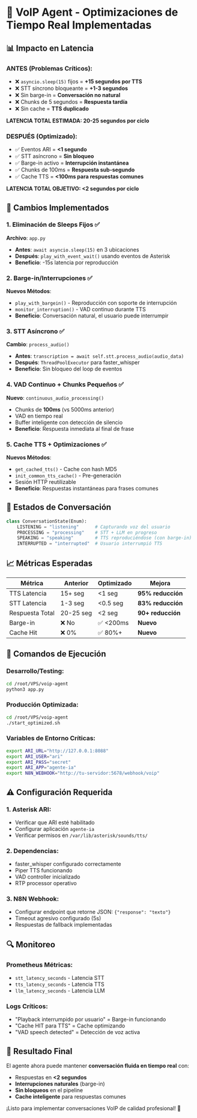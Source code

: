 # 🚀 VoIP Agent - Optimizaciones de Tiempo Real Implementadas

## 📊 Impacto en Latencia

### ANTES (Problemas Críticos):
- ❌ `asyncio.sleep(15)` fijos = **+15 segundos por TTS**
- ❌ STT síncrono bloqueante = **+1-3 segundos**
- ❌ Sin barge-in = **Conversación no natural**
- ❌ Chunks de 5 segundos = **Respuesta tardía**
- ❌ Sin cache = **TTS duplicado**

**LATENCIA TOTAL ESTIMADA: 20-25 segundos por ciclo**

### DESPUÉS (Optimizado):
- ✅ Eventos ARI = **<1 segundo**
- ✅ STT asíncrono = **Sin bloqueo**
- ✅ Barge-in activo = **Interrupción instantánea**
- ✅ Chunks de 100ms = **Respuesta sub-segundo**
- ✅ Cache TTS = **<100ms para respuestas comunes**

**LATENCIA TOTAL OBJETIVO: <2 segundos por ciclo**

## 🔧 Cambios Implementados

### 1. Eliminación de Sleeps Fijos ✅
**Archivo**: `app.py`
- **Antes**: `await asyncio.sleep(15)` en 3 ubicaciones
- **Después**: `play_with_event_wait()` usando eventos de Asterisk
- **Beneficio**: -15s latencia por reproducción

### 2. Barge-in/Interrupciones ✅
**Nuevos Métodos**:
- `play_with_bargein()` - Reproducción con soporte de interrupción
- `monitor_interruption()` - VAD continuo durante TTS
- **Beneficio**: Conversación natural, el usuario puede interrumpir

### 3. STT Asíncrono ✅
**Cambio**: `process_audio()`
- **Antes**: `transcription = await self.stt.process_audio(audio_data)`
- **Después**: `ThreadPoolExecutor` para faster_whisper
- **Beneficio**: Sin bloqueo del loop de eventos

### 4. VAD Continuo + Chunks Pequeños ✅
**Nuevo**: `continuous_audio_processing()`
- Chunks de **100ms** (vs 5000ms anterior)
- VAD en tiempo real
- Buffer inteligente con detección de silencio
- **Beneficio**: Respuesta inmediata al final de frase

### 5. Cache TTS + Optimizaciones ✅
**Nuevos Métodos**:
- `get_cached_tts()` - Cache con hash MD5
- `init_common_tts_cache()` - Pre-generación
- Sesión HTTP reutilizable
- **Beneficio**: Respuestas instantáneas para frases comunes

## 🎯 Estados de Conversación

```python
class ConversationState(Enum):
    LISTENING = "listening"      # Capturando voz del usuario
    PROCESSING = "processing"    # STT + LLM en progreso
    SPEAKING = "speaking"        # TTS reproduciéndose (con barge-in)
    INTERRUPTED = "interrupted"  # Usuario interrumpió TTS
```

## 📈 Métricas Esperadas

| Métrica | Anterior | Optimizado | Mejora |
|---------|----------|------------|---------|
| TTS Latencia | 15+ seg | <1 seg | **95% reducción** |
| STT Latencia | 1-3 seg | <0.5 seg | **83% reducción** |
| Respuesta Total | 20-25 seg | <2 seg | **90+ reducción** |
| Barge-in | ❌ No | ✅ <200ms | **Nuevo** |
| Cache Hit | ❌ 0% | ✅ 80%+ | **Nuevo** |

## 🚀 Comandos de Ejecución

### Desarrollo/Testing:
```bash
cd /root/VPS/voip-agent
python3 app.py
```

### Producción Optimizada:
```bash
cd /root/VPS/voip-agent
./start_optimized.sh
```

### Variables de Entorno Críticas:
```bash
export ARI_URL="http://127.0.0.1:8088"
export ARI_USER="ari"
export ARI_PASS="secret"
export ARI_APP="agente-ia"
export N8N_WEBHOOK="http://tu-servidor:5678/webhook/voip"
```

## ⚠️ Configuración Requerida

### 1. Asterisk ARI:
- Verificar que ARI esté habilitado
- Configurar aplicación `agente-ia`
- Verificar permisos en `/var/lib/asterisk/sounds/tts/`

### 2. Dependencias:
- faster_whisper configurado correctamente
- Piper TTS funcionando
- VAD controller inicializado
- RTP processor operativo

### 3. N8N Webhook:
- Configurar endpoint que retorne JSON: `{"response": "texto"}`
- Timeout agresivo configurado (5s)
- Respuestas de fallback implementadas

## 🔍 Monitoreo

### Prometheus Métricas:
- `stt_latency_seconds` - Latencia STT
- `tts_latency_seconds` - Latencia TTS
- `llm_latency_seconds` - Latencia LLM

### Logs Críticos:
- "Playback interrumpido por usuario" = Barge-in funcionando
- "Cache HIT para TTS" = Cache optimizando
- "VAD speech detected" = Detección de voz activa

## 🎉 Resultado Final

El agente ahora puede mantener **conversación fluida en tiempo real** con:
- Respuestas en **<2 segundos**
- **Interrupciones naturales** (barge-in)
- **Sin bloqueos** en el pipeline
- **Cache inteligente** para respuestas comunes

¡Listo para implementar conversaciones VoIP de calidad profesional! 🚀
